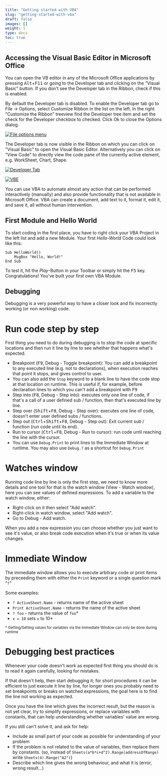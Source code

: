 ```yaml
---
title: "Getting started with VBA"
slug: "getting-started-with-vba"
draft: false
images: []
weight: 1
type: docs
toc: true
---
```


## Accessing the Visual Basic Editor in Microsoft Office
You can open the VB editor in any of the Microsoft Office applications by pressing <kbd>Alt</kbd>+<kbd>F11</kbd> or going to the Developer tab and clicking on the "Visual Basic" button. If you don't see the Developer tab in the Ribbon, check if this is enabled. 

By default the Developer tab is disabled. To enable the Developer tab go to File -> Options, select Customize Ribbon in the list on the left. In the right "Customize the Ribbon" treeview find the Developer tree item and set the check for the Developer checkbox to checked. Click Ok to close the Options dialog. 

[![File options menu][1]][1]

The Developer tab is now visible in the Ribbon on which you can click on "Visual Basic" to open the Visual Basic Editor. Alternatively you can click on "View Code" to directly view the code pane of the currently active element, e.g. WorkSheet, Chart, Shape.

[![Developer Tab][2]][2]

[![VBE][3]][3]

You can use VBA to automate almost any action that can be performed interactively (manually) and also provide functionality that is not available in Microsoft Office.
VBA can create a document, add text to it, format it, edit it, and save it, all without human intervention.


  [1]: http://i.stack.imgur.com/8WoiR.png
  [2]: http://i.stack.imgur.com/388eU.png
  [3]: http://i.stack.imgur.com/azT5a.png

## First Module and Hello World
To start coding in the first place, you have to right click your VBA Project in the left list and add a new Module.
Your first *Hello-World* Code could look like this:

    Sub HelloWorld()
        MsgBox "Hello, World!"
    End Sub
To test it, hit the *Play*-Button in your Toolbar or simply hit the <kbd>F5</kbd> key.
Congratulations! You've built your first own VBA Module.

## Debugging
Debugging is a very powerful way to have a closer look and fix incorrectly working (or non working) code.

Run code step by step
=

First thing you need to do during debugging is to stop the code at specific locations and 
then run it line by line to see whether that happens what's expected.

- Breakpoint (<kbd>F9</kbd>, Debug - Toggle breakpoint): You can add a breakpoint to any executed line (e.g. not to declarations), when execution reaches that point it stops, and gives control to user.
- You can also add the `Stop` keyword to a blank line to have the code stop at that location on runtime. This is useful if, for example, before declaration lines to which you can't add a breakpoint with <kbd>F9</kbd>
- Step into (<kbd>F8</kbd>, Debug - Step into): executes only one line of code, if that's a call of a user defined sub / function, then that's executed line by line.
- Step over (<kbd>Shift</kbd>+<kbd>F8</kbd>, Debug - Step over): executes one line of code, doesn't enter user defined subs / functions.
- Step out (<kbd>Ctrl</kbd>+<kbd>Shift</kbd>+<kbd>F8</kbd>, Debug - Step out): Exit current sub / function (run code until its end).
- Run to cursor (<kbd>Ctrl</kbd>+<kbd>F8</kbd>, Debug - Run to cursor): run code until reaching the line with the cursor.
- You can use `Debug.Print` to print lines to the Immediate Window at runtime. You may also use `Debug.?` as a shortcut for `Debug.Print`

Watches window
=

Running code line by line is only the first step, we need to know more details and one tool for that is the watch window (View - Watch window), here you can see values of defined expressions. To add a variable to the watch window, either:

- Right-click on it then select "Add watch".
- Right-click in watch window, select "Add watch".
- Go to Debug - Add watch.

When you add a new expression you can choose whether you just want to see it's value, or also break code execution when it's true or when its value changes.

Immediate Window
=

The immediate window allows you to execute arbitrary code or print items by preceeding them with either the `Print` keyword or a single question mark "`?`"

Some examples:

- `? ActiveSheet.Name` - returns name of the active sheet 
- `Print ActiveSheet.Name` - returns the name of the active sheet
- `? foo` - returns the value of `foo`\*
- `x = 10` sets `x` to 10\*

<sup>\* Getting/Setting values for variables via the Immediate Window can only be done during runtime</sup>

Debugging best practices
=

Whenever your code doesn't work as expected first thing you should do is to read it again carefully, looking for mistakes.  

If that doesn't help, then start debugging it; for short procedures it can be efficient to just execute it line by line, for longer ones you probably need to set breakpoints or breaks on watched expressions, the goal here is to find the line not working as expected.  

Once you have the line which gives the incorrect result, but the reason is not yet clear, try to simplify expressions, or replace variables with constants, that can help understanding whether variables' value are wrong.

If you still can't solve it, and ask for help: 
- Include as small part of your code as possible for understanding of your problem 
- If the problem is not related to the value of variables, then replace them by constants. (so, instead of `Sheets(a*b*c+d^2).Range(addressOfRange)` write `Sheets(4).Range("A2")`)
- Describe which line gives the wrong behaviour, and what it is (error, wrong result...)

